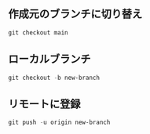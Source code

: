 ## 作成元のブランチに切り替え
```powershell
git checkout main
```
## ローカルブランチ
```powershell
git checkout -b new-branch
```
## リモートに登録
```powershell
git push -u origin new-branch
```
